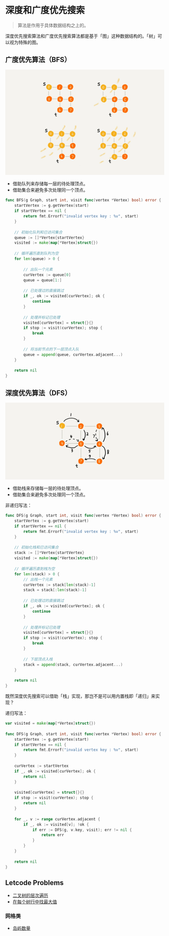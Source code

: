 # 深度和广度优先搜索

> 算法是作用于具体数据结构之上的。

深度优先搜索算法和广度优先搜索算法都是基于「图」这种数据结构的。「树」可以视为特殊的图。

## 广度优先算法（BFS）

![BFS](../../static/graph_bfs.webp)

- 借助队列来存储每一层的待处理顶点。
- 借助集合来避免多次处理同一个顶点。

```go
func BFS(g Graph, start int, visit func(vertex *Vertex) bool) error {
    startVertex := g.getVertex(start)
    if startVertex == nil {
        return fmt.Errorf("invalid vertex key : %v", start)
    }

    // 初始化队列和已访问集合
    queue := []*Vertex{startVertex}
    visited := make(map[*Vertex]struct{})

    // 循环遍历直到队列为空
    for len(queue) > 0 {

        // 出队一个元素
        curVertex := queue[0]
        queue = queue[1:]

        // 已处理过的直接跳过
        if _, ok := visited[curVertex]; ok {
            continue
        }

        // 处理并标记已处理
        visited[curVertex] = struct{}{}
        if stop := visit(curVertex); stop {
            break
        }

        // 将当前节点的下一层顶点入队
        queue = append(queue, curVertex.adjacent...)
    }

    return nil
}
```

## 深度优先算法（DFS）

![DFS](../../static/graph_dfs.webp)

- 借助栈来存储每一层的待处理顶点。
- 借助集合来避免多次处理同一个顶点。

非递归写法：
```go
func DFS(g Graph, start int, visit func(vertex *Vertex) bool) error {
    startVertex := g.getVertex(start)
    if startVertex == nil {
        return fmt.Errorf("invalid vertex key : %v", start)
    }

    // 初始化栈和已访问集合
    stack := []*Vertex{startVertex}
    visited := make(map[*Vertex]struct{})

    // 循环遍历直到栈为空
    for len(stack) > 0 {
        // 出栈一个元素
        curVertex := stack[len(stack)-1]
        stack = stack[:len(stack)-1]

        // 已处理过的直接跳过
        if _, ok := visited[curVertex]; ok {
            continue
        }

        // 处理并标记已处理
        visited[curVertex] = struct{}{}
        if stop := visit(curVertex); stop {
            break
        }

        // 下层顶点入栈
        stack = append(stack, curVertex.adjacent...)
    }

    return nil
}
```

既然深度优先搜索可以借助「栈」实现，那岂不是可以用内置栈即「递归」来实现？

递归写法：
```go
var visited = make(map[*Vertex]struct{})

func DFS(g Graph, start int, visit func(vertex *Vertex) bool) error {
    startVertex := g.getVertex(start)
    if startVertex == nil {
        return fmt.Errorf("invalid vertex key : %v", start)
    }

    curVertex := startVertex
    if _, ok := visited[curVertex]; ok {
        return nil
    }

    visited[curVertex] = struct{}{}
    if stop := visit(curVertex); stop {
        return nil
    }

    for _, v := range curVertex.adjacent {
        if _, ok := visited[v]; !ok {
            if err := DFS(g, v.key, visit); err != nil {
                return err
            }
        }
    }

    return nil
}
```

## Letcode Problems

- [二叉树的层次遍历](https://leetcode.cn/problems/binary-tree-level-order-traversal/#/description)
- [在每个树行中找最大值](https://leetcode.cn/problems/find-largest-value-in-each-tree-row/)

### 网格类

- [岛屿数量](https://leetcode.cn/problems/number-of-islands/)
